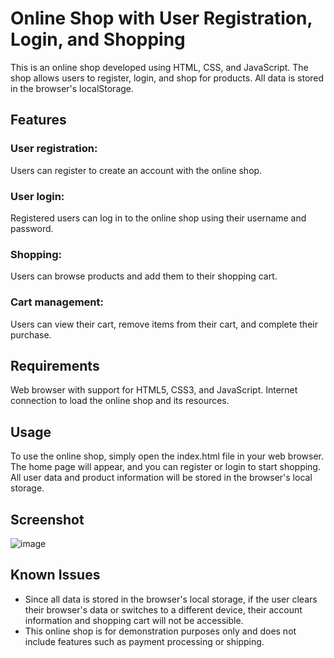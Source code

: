 # Online Shop with User Registration, Login, and Shopping

This is an online shop developed using HTML, CSS, and JavaScript. The shop allows users to register, login, and shop for products. All data is stored in the browser's localStorage.

## Features

### User registration: 
Users can register to create an account with the online shop.

### User login: 
Registered users can log in to the online shop using their username and password.

### Shopping: 
Users can browse products and add them to their shopping cart.

### Cart management: 
Users can view their cart, remove items from their cart, and complete their purchase.

## Requirements
Web browser with support for HTML5, CSS3, and JavaScript.
Internet connection to load the online shop and its resources.

## Usage
To use the online shop, simply open the index.html file in your web browser. The home page will appear, and you can register or login to start shopping. All user data and product information will be stored in the browser's local storage.

## Screenshot 
![image](https://github.com/FREDVUNI/capstone-javascript/assets/41730664/e51d752f-9795-4135-b835-026526ce6e67)

## Known Issues
- Since all data is stored in the browser's local storage, if the user clears their browser's data or switches to a different device, their account information and shopping cart will not be accessible.
- This online shop is for demonstration purposes only and does not include features such as payment processing or shipping.




